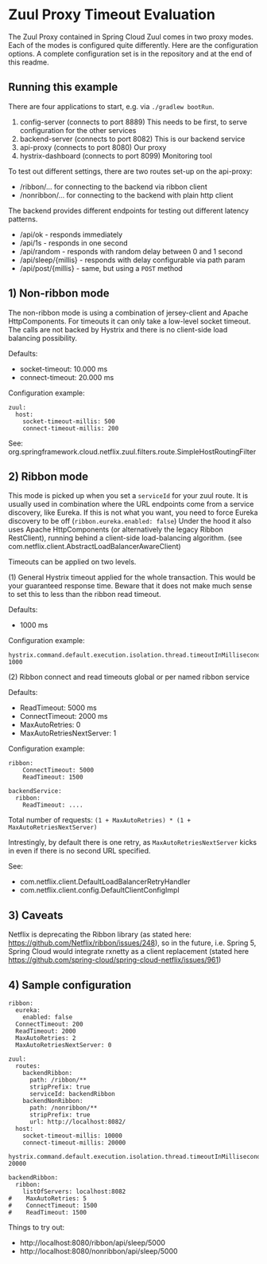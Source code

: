 # Zuul Proxy Timeout Evaluation

The Zuul Proxy contained in Spring Cloud Zuul comes in two proxy modes. Each of the modes is configured quite differently.
Here are the configuration options. A complete configuration set is in the repository and at the end of this readme.

## Running this example

There are four applications to start, e.g. via `./gradlew bootRun`.

1. config-server (connects to port 8889) This needs to be first, to serve configuration for the other services
2. backend-server (connects to port 8082) This is our backend service
3. api-proxy (connects to port 8080) Our proxy
4. hystrix-dashboard (connects to port 8099) Monitoring tool

To test out different settings, there are two routes set-up on the api-proxy:

* /ribbon/... for connecting to the backend via ribbon client
* /nonribbon/... for connecting to the backend with plain http client

The backend provides different endpoints for testing out different latency patterns.

* /api/ok - responds immediately
* /api/1s - responds in one second
* /api/random - responds with random delay between 0 and 1 second
* /api/sleep/{millis} - responds with delay configurable via path param
* /api/post/{millis} - same, but using a `POST` method

## 1) Non-ribbon mode

The non-ribbon mode is using a combination of jersey-client and Apache HttpComponents. For timeouts it can only take a
low-level socket timeout. The calls are not backed by Hystrix and there is no client-side load balancing possibility.

Defaults:

* socket-timeout: 10.000 ms
* connect-timeout: 20.000 ms

Configuration example:

```
zuul:
  host:
    socket-timeout-millis: 500
    connect-timeout-millis: 200
```

See: org.springframework.cloud.netflix.zuul.filters.route.SimpleHostRoutingFilter


## 2) Ribbon mode

This mode is picked up when you set a `serviceId` for your zuul route. It is usually used in combination
where the URL endpoints come from a service discovery, like Eureka. If this is not what you want, you need to force
Eureka discovery to be off (`ribbon.eureka.enabled: false`) Under the hood it also uses Apache HttpComponents (or alternatively the legacy Ribbon RestClient),
running behind a client-side load-balancing algorithm. (see com.netflix.client.AbstractLoadBalancerAwareClient)

Timeouts can be applied on two levels.

(1) General Hystrix timeout applied for the whole transaction. This would be your guaranteed response time.
Beware that it does not make much sense to set this to less than the ribbon read timeout.

Defaults:
* 1000 ms

Configuration example:

```
hystrix.command.default.execution.isolation.thread.timeoutInMilliseconds: 1000
```

(2) Ribbon connect and read timeouts global or per named ribbon service

Defaults:

* ReadTimeout: 5000 ms
* ConnectTimeout: 2000 ms
* MaxAutoRetries: 0
* MaxAutoRetriesNextServer: 1

Configuration example:

```
ribbon:
    ConnectTimeout: 5000
    ReadTimeout: 1500

backendService:
  ribbon:
    ReadTimeout: ....

```

Total number of requests: `(1 + MaxAutoRetries) * (1 + MaxAutoRetriesNextServer)`

Intrestingly, by default there is one retry, as `MaxAutoRetriesNextServer` kicks in even if there is no second URL specified.

See:
* com.netflix.client.DefaultLoadBalancerRetryHandler
* com.netflix.client.config.DefaultClientConfigImpl


## 3) Caveats

Netflix is deprecating the Ribbon library (as stated here: https://github.com/Netflix/ribbon/issues/248), so in the
future, i.e. Spring 5, Spring Cloud would integrate rxnetty as a client replacement (stated here https://github.com/spring-cloud/spring-cloud-netflix/issues/961)

## 4) Sample configuration

```
ribbon:
  eureka:
    enabled: false
  ConnectTimeout: 200
  ReadTimeout: 2000
  MaxAutoRetries: 2
  MaxAutoRetriesNextServer: 0

zuul:
  routes:
    backendRibbon:
      path: /ribbon/**
      stripPrefix: true
      serviceId: backendRibbon
    backendNonRibbon:
      path: /nonribbon/**
      stripPrefix: true
      url: http://localhost:8082/
  host:
    socket-timeout-millis: 10000
    connect-timeout-millis: 20000

hystrix.command.default.execution.isolation.thread.timeoutInMilliseconds: 20000

backendRibbon:
  ribbon:
    listOfServers: localhost:8082
#    MaxAutoRetries: 5
#    ConnectTimeout: 1500
#    ReadTimeout: 1500
```

Things to try out:

* http://localhost:8080/ribbon/api/sleep/5000
* http://localhost:8080/nonribbon/api/sleep/5000
